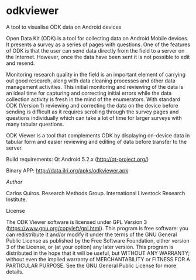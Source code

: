 odkviewer
=========

A tool to visualise ODK data on Android devices

Open Data Kit (ODK) is a tool for collecting data on Android Mobile devices. It presents a survey as a series of pages with questions. One of the features of ODK is that the user can send data directly from the field to a server on the Internet. However, once the data have been sent it is not possible to edit and resend.

Monitoring research quality in the field is an important element of carrying out good research, along with data cleaning processes and other data management activities. This initial monitoring and reviewing of the data is an ideal time for capturing and correcting initial errors while the data collection activity is fresh in the mind of the enumerators. With standard ODK (Version 1) reviewing and correcting the data on the device before sending is difficult as it requires scrolling through the survey pages and questions individually which can take a lot of time for larger surveys with many tabular questions.

ODK Viewer is a tool that complements ODK by displaying on-device data in tabular form and easier reviewing and editing of data before transfer to the server.

Build requirements:
Qt Android 5.2.x (http://qt-project.org/)

Binary APP:
http://data.ilri.org/apks/odkviewer.apk

*Author*

Carlos Quiros. Research Methods Group. International Livestock Research Institute.

License

The ODK Viewer software is licensed under GPL Version 3 (https://www.gnu.org/copyleft/gpl.html).
This program is free software: you can redistribute it and/or modify it under the terms of the GNU General Public License as published by the Free Software Foundation, either version 3 of the License, or (at your option) any later version.
This program is distributed in the hope that it will be useful, but WITHOUT ANY WARRANTY; without even the implied warranty of MERCHANTABILITY or FITNESS FOR A PARTICULAR PURPOSE.  See the GNU General Public License for more details.

